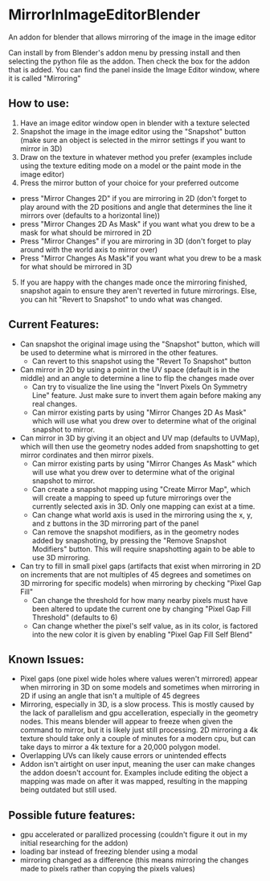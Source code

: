 # MirrorInImageEditorBlender
An addon for blender that allows mirroring of the image in the image editor

Can install by from Blender's addon menu by pressing install and then selecting the python file as the addon. Then check the box for the addon that is added.
You can find the panel inside the Image Editor window, where it is called "Mirroring"

## How to use:
1. Have an image editor window open in blender with a texture selected
2. Snapshot the image in the image editor using the "Snapshot" button (make sure an object is selected in the mirror settings if you want to mirror in 3D)
3. Draw on the texture in whatever method you prefer (examples include using the texture editing mode on a model or the paint mode in the image editor)
4. Press the mirror button of your choice for your preferred outcome
  - press "Mirror Changes 2D" if you are mirroring in 2D (don't forget to play around with the 2D positions and angle that determines the line it mirrors over (defaults to a horizontal line))
  - press "Mirror Changes 2D As Mask" if you want what you drew to be a mask for what should be mirrored in 2D
  - Press "Mirror Changes" if you are mirroring in 3D (don't forget to play around with the world axis to mirror over)
  - Press "Mirror Changes As Mask"if you want what you drew to be a mask for what should be mirrored in 3D
5. If you are happy with the changes made once the mirroring finished, snapshot again to ensure they aren't reverted in future mirrorings. Else, you can hit "Revert to Snapshot" to undo what was changed.

## Current Features:
- Can snapshot the original image using the "Snapshot" button, which will be used to determine what is mirrored in the other features.
  - Can revert to this snapshot using the "Revert To Snapshot" button
- Can mirror in 2D by using a point in the UV space (default is in the middle) and an angle to determine a line to flip the changes made over
  - Can try to visualize the line using the "Invert Pixels On Symmetry Line" feature. Just make sure to invert them again before making any real changes.
  - Can mirror existing parts by using "Mirror Changes 2D As Mask" which will use what you drew over to determine what of the original snapshot to mirror.
- Can mirror in 3D by giving it an object and UV map (defaults to UVMap), which will then use the geometry nodes added from snapshotting to get mirror cordinates and then mirror pixels.
  - Can mirror existing parts by using "Mirror Changes As Mask" which will use what you drew over to determine what of the original snapshot to mirror.
  - Can create a snapshot mapping using "Create Mirror Map", which will create a mapping to speed up future mirrorings over the currently selected axis in 3D. Only one mapping can exist at a time.
  - Can change what world axis is used in the mirroring using the x, y, and z buttons in the 3D mirroring part of the panel
  - Can remove the snapshot modifiers, as in the geometry nodes added by snapshoting, by pressing the "Remove Snapshot Modifiers" button. This will require snapshotting again to be able to use 3D mirroring.
- Can try to fill in small pixel gaps (artifacts that exist when mirroring in 2D on increments that are not multiples of 45 degrees and sometimes on 3D mirroring for specific models) when mirroring by checking "Pixel Gap Fill"
  - Can change the threshold for how many nearby pixels must have been altered to update the current one by changing "Pixel Gap Fill Threshold" (defaults to 6)
  - Can change whether the pixel's self value, as in its color, is factored into the new color it is given by enabling "Pixel Gap Fill Self Blend"


## Known Issues:
- Pixel gaps (one pixel wide holes where values weren't mirrored) appear when mirroring in 3D on some models and sometimes when mirroring in 2D if using an angle that isn't a multiple of 45 degrees
- Mirroring, especially in 3D, is a slow process. This is mostly caused by the lack of parallelism and gpu accelleration, especially in the geometry nodes. This means blender will appear to freeze when given the command to mirror, but it is likely just still processing. 2D mirroring a 4k texture should take only a couple of minutes for a modern cpu, but can take days to mirror a 4k texture for a 20,000 polygon model.
- Overlapping UVs can likely cause errors or unintended effects
- Addon isn't airtight on user input, meaning the user can make changes the addon doesn't account for. Examples include editing the object a mapping was made on after it was mapped, resulting in the mapping being outdated but still used.

## Possible future features:
- gpu accelerated or parallized processing (couldn't figure it out in my initial researching for the addon)
- loading bar instead of freezing blender using a modal
- mirroring changed as a difference (this means mirroring the changes made to pixels rather than copying the pixels values)
